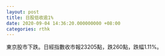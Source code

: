 ```yaml
---
layout: post
title: 日股低收逾1%
date: 2020-09-04 14:36:20.000000000 +08:00
categories: rthk
---
```


東京股市下跌。日經指數收市報23205點，跌260點，跌幅1.11%。
